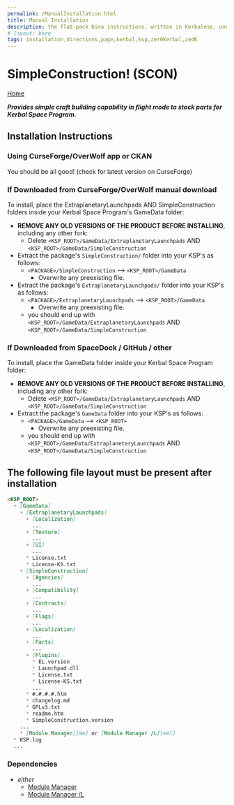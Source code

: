 ```yaml
---
permalink: /ManualInstallation.html
title: Manual Installation
description: the flat-pack Kiea instructions, written in Kerbalese, unusally present
# layout: bare
tags: installation,directions,page,kerbal,ksp,zer0Kerbal,zedK
---
```


<!-- ManualInstallation.md v1.1.7.0
SimpleConstruction! (SCON)
created: 01 Oct 2019
updated: 18 Apr 2022 -->

<!-- based upon work by Lisias -->

# SimpleConstruction! (SCON)

[Home](./index.md)

***Provides simple craft building capability in flight mode to stock parts for Kerbal Space Program.***

## Installation Instructions

### Using CurseForge/OverWolf app or CKAN

You should be all good! (check for latest version on CurseForge)

### If Downloaded from CurseForge/OverWolf manual download

To install, place the ExtraplanetaryLaunchpads AND SimpleConstruction folders inside your Kerbal Space Program's GameData folder:

* **REMOVE ANY OLD VERSIONS OF THE PRODUCT BEFORE INSTALLING**, including any other fork:
  * Delete `<KSP_ROOT>/GameData/ExtraplanetaryLaunchpads` AND `<KSP_ROOT>/GameData/SimpleConstruction`
* Extract the package's `SimpleConstruction/` folder into your KSP's as follows:
  * `<PACKAGE>/SimpleConstruction` --> `<KSP_ROOT>/GameData`
    * Overwrite any preexisting file.
* Extract the package's `ExtraplanetaryLaunchpads/` folder into your KSP's as follows:
  * `<PACKAGE>/ExtraplanetaryLaunchpads` --> `<KSP_ROOT>/GameData`
    * Overwrite any preexisting file.
  * you should end up with `<KSP_ROOT>/GameData/ExtraplanetaryLaunchpads` AND `<KSP_ROOT>/GameData/SimpleConstruction`

### If Downloaded from SpaceDock / GitHub / other

To install, place the GameData folder inside your Kerbal Space Program folder:

* **REMOVE ANY OLD VERSIONS OF THE PRODUCT BEFORE INSTALLING**, including any other fork:
  * Delete `<KSP_ROOT>/GameData/ExtraplanetaryLaunchpads` AND `<KSP_ROOT>/GameData/SimpleConstruction`
* Extract the package's `GameData` folder into your KSP's as follows:
  * `<PACKAGE>/GameData` --> `<KSP_ROOT>`
    * Overwrite any preexisting file.
  * you should end up with `<KSP_ROOT>/GameData/ExtraplanetaryLaunchpads` AND `<KSP_ROOT>/GameData/SimpleConstruction`

## The following file layout must be present after installation

```markdown
<KSP_ROOT>
  + [GameData]
    + [ExtraplanetaryLaunchpads]
      + [Localization]
        ...
      + [Texture]
        ...
      + [UI]
        ...
      * License.txt
      * License-KS.txt
    + [SimpleConstruction]
      + [Agencies]
        ...
      + [Compatibility]
        ...
      + [Contracts]
        ...
      + [Flags]
        ...
      + [Localization]
        ...
      + [Parts]
        ...
      + [Plugins]
        * EL.version
        * Launchpad.dll
        * License.txt
        * License-KS.txt
        ...
      * #.#.#.#.htm
      * changelog.md
      * GPLv3.txt
      * readme.htm
      * SimpleConstruction.version
    ...
    * [Module Manager][mm] or [Module Manager /L][mml]
  * KSP.log
  ...
```

### Dependencies

* *either*
  * [Module Manager][mm]
  * [Module Manager /L][mml]

[mm]: https://forum.kerbalspaceprogram.com/index.php?/topic/50533-*/ "Module Manager"
[mml]: https://github.com/net-lisias-ksp/ModuleManager "Module Manager /L"
